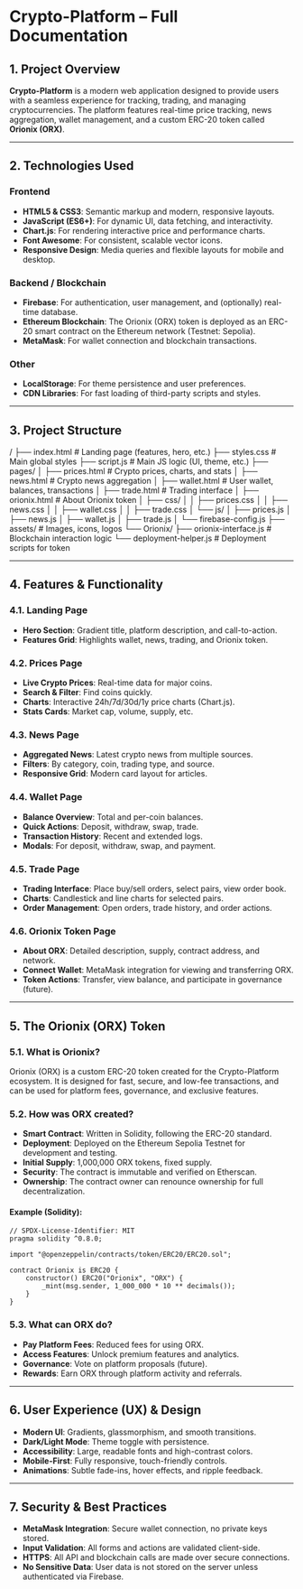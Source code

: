 # Crypto-Platform – Full Documentation

## 1. Project Overview

**Crypto-Platform** is a modern web application designed to provide users with a seamless experience for tracking, trading, and managing cryptocurrencies. The platform features real-time price tracking, news aggregation, wallet management, and a custom ERC-20 token called **Orionix (ORX)**.

---

## 2. Technologies Used

### Frontend
- **HTML5 & CSS3**: Semantic markup and modern, responsive layouts.
- **JavaScript (ES6+)**: For dynamic UI, data fetching, and interactivity.
- **Chart.js**: For rendering interactive price and performance charts.
- **Font Awesome**: For consistent, scalable vector icons.
- **Responsive Design**: Media queries and flexible layouts for mobile and desktop.

### Backend / Blockchain
- **Firebase**: For authentication, user management, and (optionally) real-time database.
- **Ethereum Blockchain**: The Orionix (ORX) token is deployed as an ERC-20 smart contract on the Ethereum network (Testnet: Sepolia).
- **MetaMask**: For wallet connection and blockchain transactions.

### Other
- **LocalStorage**: For theme persistence and user preferences.
- **CDN Libraries**: For fast loading of third-party scripts and styles.

---

## 3. Project Structure
/
├── index.html                  # Landing page (features, hero, etc.)
├── styles.css                  # Main global styles
├── script.js                   # Main JS logic (UI, theme, etc.)
├── pages/
│   ├── prices.html             # Crypto prices, charts, and stats
│   ├── news.html               # Crypto news aggregation
│   ├── wallet.html             # User wallet, balances, transactions
│   ├── trade.html              # Trading interface
│   ├── orionix.html            # About Orionix token
│   ├── css/
│   │   ├── prices.css
│   │   ├── news.css
│   │   ├── wallet.css
│   │   ├── trade.css
│   └── js/
│       ├── prices.js
│       ├── news.js
│       ├── wallet.js
│       ├── trade.js
│       └── firebase-config.js
├── assets/                     # Images, icons, logos
└── Orionix/
    ├── orionix-interface.js    # Blockchain interaction logic
    └── deployment-helper.js    # Deployment scripts for token

---

## 4. Features & Functionality

### 4.1. Landing Page
- **Hero Section**: Gradient title, platform description, and call-to-action.
- **Features Grid**: Highlights wallet, news, trading, and Orionix token.

### 4.2. Prices Page
- **Live Crypto Prices**: Real-time data for major coins.
- **Search & Filter**: Find coins quickly.
- **Charts**: Interactive 24h/7d/30d/1y price charts (Chart.js).
- **Stats Cards**: Market cap, volume, supply, etc.

### 4.3. News Page
- **Aggregated News**: Latest crypto news from multiple sources.
- **Filters**: By category, coin, trading type, and source.
- **Responsive Grid**: Modern card layout for articles.

### 4.4. Wallet Page
- **Balance Overview**: Total and per-coin balances.
- **Quick Actions**: Deposit, withdraw, swap, trade.
- **Transaction History**: Recent and extended logs.
- **Modals**: For deposit, withdraw, swap, and payment.

### 4.5. Trade Page
- **Trading Interface**: Place buy/sell orders, select pairs, view order book.
- **Charts**: Candlestick and line charts for selected pairs.
- **Order Management**: Open orders, trade history, and order actions.

### 4.6. Orionix Token Page
- **About ORX**: Detailed description, supply, contract address, and network.
- **Connect Wallet**: MetaMask integration for viewing and transferring ORX.
- **Token Actions**: Transfer, view balance, and participate in governance (future).

---

## 5. The Orionix (ORX) Token

### 5.1. What is Orionix?
Orionix (ORX) is a custom ERC-20 token created for the Crypto-Platform ecosystem. It is designed for fast, secure, and low-fee transactions, and can be used for platform fees, governance, and exclusive features.

### 5.2. How was ORX created?
- **Smart Contract**: Written in Solidity, following the ERC-20 standard.
- **Deployment**: Deployed on the Ethereum Sepolia Testnet for development and testing.
- **Initial Supply**: 1,000,000 ORX tokens, fixed supply.
- **Security**: The contract is immutable and verified on Etherscan.
- **Ownership**: The contract owner can renounce ownership for full decentralization.

#### Example (Solidity):
```solidity
// SPDX-License-Identifier: MIT
pragma solidity ^0.8.0;

import "@openzeppelin/contracts/token/ERC20/ERC20.sol";

contract Orionix is ERC20 {
    constructor() ERC20("Orionix", "ORX") {
        _mint(msg.sender, 1_000_000 * 10 ** decimals());
    }
}
```

### 5.3. What can ORX do?
- **Pay Platform Fees**: Reduced fees for using ORX.
- **Access Features**: Unlock premium features and analytics.
- **Governance**: Vote on platform proposals (future).
- **Rewards**: Earn ORX through platform activity and referrals.

---

## 6. User Experience (UX) & Design

- **Modern UI**: Gradients, glassmorphism, and smooth transitions.
- **Dark/Light Mode**: Theme toggle with persistence.
- **Accessibility**: Large, readable fonts and high-contrast colors.
- **Mobile-First**: Fully responsive, touch-friendly controls.
- **Animations**: Subtle fade-ins, hover effects, and ripple feedback.

---

## 7. Security & Best Practices

- **MetaMask Integration**: Secure wallet connection, no private keys stored.
- **Input Validation**: All forms and actions are validated client-side.
- **HTTPS**: All API and blockchain calls are made over secure connections.
- **No Sensitive Data**: User data is not stored on the server unless authenticated via Firebase.
